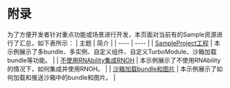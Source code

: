 # 附录

为了方便开发者针对重点功能或场景进行开发，本页面对当前有的Sample资源进行了汇总，如下表所示：
| 主题 | 简介 |
| ---- | ---- |
| [SampleProject工程](../Samples/Sample/) | 本示例展示了多bundle、多实例、自定义组件、自定义TurboModule、沙箱加载bundle等功能。 |
| [不使用RNAbility集成RNOH](../Samples/demo_without_rnAbility/) | 本示例展示了不使用RNAbility的情况下，如何集成并使用RNOH。 |
| [沙箱加载bundle和图片](../Samples/Sandbox/) | 本示例展示了如何加载和推送沙箱中的bundle和图片。 |